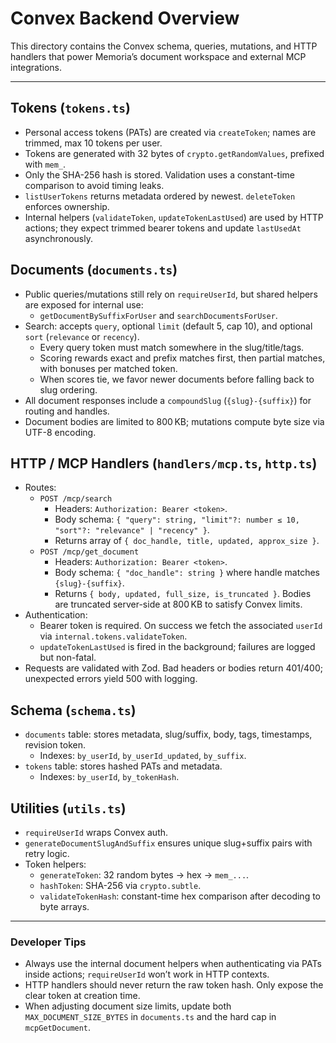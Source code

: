# Convex Backend Overview

This directory contains the Convex schema, queries, mutations, and HTTP handlers that power Memoria’s document workspace and external MCP integrations.

---

## Tokens (`tokens.ts`)
- Personal access tokens (PATs) are created via `createToken`; names are trimmed, max 10 tokens per user.
- Tokens are generated with 32 bytes of `crypto.getRandomValues`, prefixed with `mem_`.
- Only the SHA-256 hash is stored. Validation uses a constant-time comparison to avoid timing leaks.
- `listUserTokens` returns metadata ordered by newest. `deleteToken` enforces ownership.
- Internal helpers (`validateToken`, `updateTokenLastUsed`) are used by HTTP actions; they expect trimmed bearer tokens and update `lastUsedAt` asynchronously.

## Documents (`documents.ts`)
- Public queries/mutations still rely on `requireUserId`, but shared helpers are exposed for internal use:
  - `getDocumentBySuffixForUser` and `searchDocumentsForUser`.
- Search: accepts `query`, optional `limit` (default 5, cap 10), and optional `sort` (`relevance` or `recency`).
  - Every query token must match somewhere in the slug/title/tags.
  - Scoring rewards exact and prefix matches first, then partial matches, with bonuses per matched token.
  - When scores tie, we favor newer documents before falling back to slug ordering.
- All document responses include a `compoundSlug` (`{slug}-{suffix}`) for routing and handles.
- Document bodies are limited to 800 KB; mutations compute byte size via UTF-8 encoding.

## HTTP / MCP Handlers (`handlers/mcp.ts`, `http.ts`)
- Routes:
  - `POST /mcp/search`
    - Headers: `Authorization: Bearer <token>`.
    - Body schema: `{ "query": string, "limit"?: number ≤ 10, "sort"?: "relevance" | "recency" }`.
    - Returns array of `{ doc_handle, title, updated, approx_size }`.
  - `POST /mcp/get_document`
    - Headers: `Authorization: Bearer <token>`.
    - Body schema: `{ "doc_handle": string }` where handle matches `{slug}-{suffix}`.
    - Returns `{ body, updated, full_size, is_truncated }`. Bodies are truncated server-side at 800 KB to satisfy Convex limits.
- Authentication:
  - Bearer token is required. On success we fetch the associated `userId` via `internal.tokens.validateToken`.
  - `updateTokenLastUsed` is fired in the background; failures are logged but non-fatal.
- Requests are validated with Zod. Bad headers or bodies return 401/400; unexpected errors yield 500 with logging.

## Schema (`schema.ts`)
- `documents` table: stores metadata, slug/suffix, body, tags, timestamps, revision token.
  - Indexes: `by_userId`, `by_userId_updated`, `by_suffix`.
- `tokens` table: stores hashed PATs and metadata.
  - Indexes: `by_userId`, `by_tokenHash`.

## Utilities (`utils.ts`)
- `requireUserId` wraps Convex auth.
- `generateDocumentSlugAndSuffix` ensures unique slug+suffix pairs with retry logic.
- Token helpers:
  - `generateToken`: 32 random bytes → hex → `mem_...`.
  - `hashToken`: SHA-256 via `crypto.subtle`.
  - `validateTokenHash`: constant-time hex comparison after decoding to byte arrays.

---

### Developer Tips
- Always use the internal document helpers when authenticating via PATs inside actions; `requireUserId` won’t work in HTTP contexts.
- HTTP handlers should never return the raw token hash. Only expose the clear token at creation time.
- When adjusting document size limits, update both `MAX_DOCUMENT_SIZE_BYTES` in `documents.ts` and the hard cap in `mcpGetDocument`.
